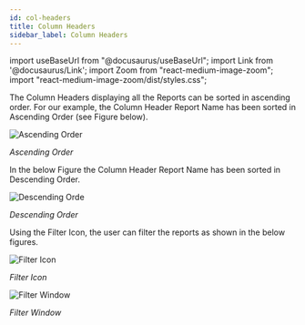 ```yaml
---
id: col-headers
title: Column Headers
sidebar_label: Column Headers
---
```

import useBaseUrl from "@docusaurus/useBaseUrl";
import Link from '@docusaurus/Link';
import Zoom from "react-medium-image-zoom";
import "react-medium-image-zoom/dist/styles.css";


The Column Headers displaying all the Reports can be sorted in ascending order. For our example, the Column Header Report Name has been sorted in Ascending Order (see Figure below).

  <div style={{textAlign: 'center'}}>
    <Zoom>
      <img alt="Ascending Order" src={useBaseUrl('doc-images/user-guide/cf27.png')}/>
    </Zoom>
  </div>

*Ascending Order*

In the below Figure the Column Header Report Name has been sorted in Descending Order.

  <div style={{textAlign: 'center'}}>
    <Zoom>
      <img alt="Descending Orde" src={useBaseUrl('doc-images/user-guide/cf28.png')}/>
    </Zoom>
  </div>

*Descending Order*

Using the Filter Icon, the user can filter the reports as shown in the below figures.

  <div style={{textAlign: 'center'}}>
    <Zoom>
      <img alt="Filter Icon" src={useBaseUrl('doc-images/user-guide/cf29.png')}/>
    </Zoom>
  </div>

*Filter Icon*

  <div style={{textAlign: 'center'}}>
    <Zoom>
      <img alt="Filter Window" src={useBaseUrl('doc-images/user-guide/cf30.png')}/>
    </Zoom>
  </div>


*Filter Window*
